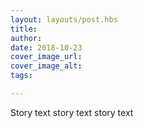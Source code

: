 ```yaml
---
layout: layouts/post.hbs
title:
author:
date: 2018-10-23
cover_image_url:
cover_image_alt:
tags:

---
```


Story text story text story text